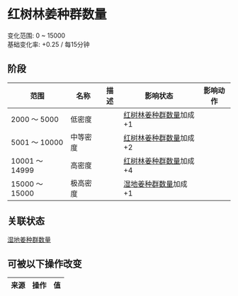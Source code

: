 # 红树林姜种群数量  
变化范围: 0 ~ 15000  
基础变化率: +0.25 / 每15分钟  
## 阶段  
范围  |  名称  |  描述  |  影响状态  |  影响动作  
----  |  ----  |  ----  |  ----  |  ----  
2000 ～ 5000  |  低密度  |    |  [红树林姜种群数量](Ginger_MangrovesPop.md)加成+1  |    
5001 ～ 10000  |  中等密度  |    |  [红树林姜种群数量](Ginger_MangrovesPop.md)加成+2  |    
10001 ～ 14999  |  高密度  |    |  [红树林姜种群数量](Ginger_MangrovesPop.md)加成+4  |    
15000 ～ 15000  |  极高密度  |    |  [湿地姜种群数量](Ginger_WetlandsPop.md)加成+1  |    
## 关联状态  
[湿地姜种群数量](Ginger_WetlandsPop.md)  
## 可被以下操作改变  
来源  |  操作  |  值  
----  |  ----  |  ----  
